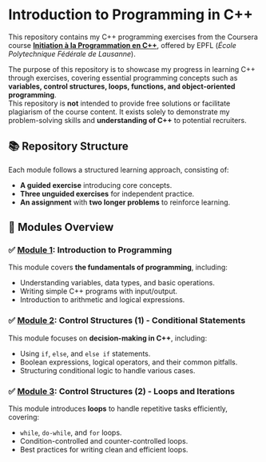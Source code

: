# Introduction to Programming in C++

This repository contains my C++ programming exercises from the Coursera course [**Initiation à la Programmation en C++**](https://www.coursera.org/learn/initiation-programmation-cpp), offered by EPFL (*École Polytechnique Fédérale de Lausanne*).  

The purpose of this repository is to showcase my progress in learning C++ through exercises, covering essential programming concepts such as **variables, control structures, loops, functions, and object-oriented programming**.  
This repository is **not** intended to provide free solutions or facilitate plagiarism of the course content. It exists solely to demonstrate my problem-solving skills and **understanding of C++** to potential recruiters.  

## 📚 Repository Structure  
Each module follows a structured learning approach, consisting of:  
- **A guided exercise** introducing core concepts.  
- **Three unguided exercises** for independent practice.  
- **An assignment** with **two longer problems** to reinforce learning.  

## 📘 Modules Overview  

### ✅ [Module 1](Module1): Introduction to Programming  
This module covers **the fundamentals of programming**, including:  
- Understanding variables, data types, and basic operations.  
- Writing simple C++ programs with input/output.  
- Introduction to arithmetic and logical expressions.  

### ✅ [Module 2](Module2): Control Structures (1) - Conditional Statements  
This module focuses on **decision-making in C++**, including:  
- Using `if`, `else`, and `else if` statements.  
- Boolean expressions, logical operators, and their common pitfalls.  
- Structuring conditional logic to handle various cases.   

### ✅ [Module 3](Module3): Control Structures (2) - Loops and Iterations  
This module introduces **loops** to handle repetitive tasks efficiently, covering:  
- `while`, `do-while`, and `for` loops.  
- Condition-controlled and counter-controlled loops.  
- Best practices for writing clean and efficient loops.  
